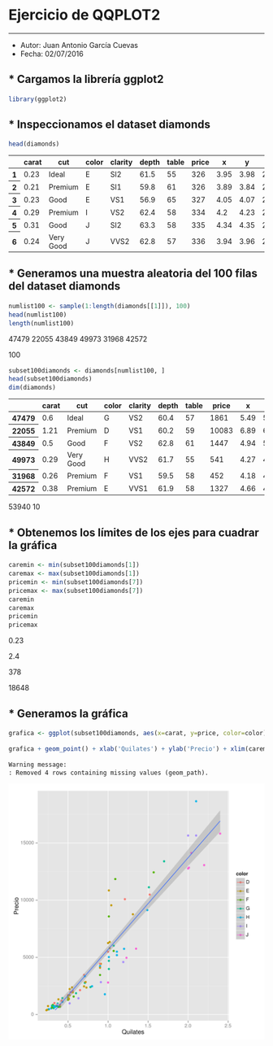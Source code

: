 
# Ejercicio de QQPLOT2
***

- Autor: Juan Antonio García Cuevas
- Fecha: 02/07/2016

## * Cargamos la librería ggplot2


```R
library(ggplot2)
```

## * Inspeccionamos el dataset diamonds


```R
head(diamonds)
```




<table>
<thead><tr><th></th><th scope=col>carat</th><th scope=col>cut</th><th scope=col>color</th><th scope=col>clarity</th><th scope=col>depth</th><th scope=col>table</th><th scope=col>price</th><th scope=col>x</th><th scope=col>y</th><th scope=col>z</th></tr></thead>
<tbody>
	<tr><th scope=row>1</th><td>0.23</td><td>Ideal</td><td>E</td><td>SI2</td><td>61.5</td><td>55</td><td>326</td><td>3.95</td><td>3.98</td><td>2.43</td></tr>
	<tr><th scope=row>2</th><td>0.21</td><td>Premium</td><td>E</td><td>SI1</td><td>59.8</td><td>61</td><td>326</td><td>3.89</td><td>3.84</td><td>2.31</td></tr>
	<tr><th scope=row>3</th><td>0.23</td><td>Good</td><td>E</td><td>VS1</td><td>56.9</td><td>65</td><td>327</td><td>4.05</td><td>4.07</td><td>2.31</td></tr>
	<tr><th scope=row>4</th><td>0.29</td><td>Premium</td><td>I</td><td>VS2</td><td>62.4</td><td>58</td><td>334</td><td>4.2</td><td>4.23</td><td>2.63</td></tr>
	<tr><th scope=row>5</th><td>0.31</td><td>Good</td><td>J</td><td>SI2</td><td>63.3</td><td>58</td><td>335</td><td>4.34</td><td>4.35</td><td>2.75</td></tr>
	<tr><th scope=row>6</th><td>0.24</td><td>Very Good</td><td>J</td><td>VVS2</td><td>62.8</td><td>57</td><td>336</td><td>3.94</td><td>3.96</td><td>2.48</td></tr>
</tbody>
</table>




## * Generamos una muestra aleatoria del 100 filas del dataset diamonds


```R
numlist100 <- sample(1:length(diamonds[[1]]), 100)
head(numlist100)
length(numlist100)
```



47479 22055 43849 49973 31968 42572


100




```R
subset100diamonds <- diamonds[numlist100, ]
head(subset100diamonds)
dim(diamonds)
```




<table>
<thead><tr><th></th><th scope=col>carat</th><th scope=col>cut</th><th scope=col>color</th><th scope=col>clarity</th><th scope=col>depth</th><th scope=col>table</th><th scope=col>price</th><th scope=col>x</th><th scope=col>y</th><th scope=col>z</th></tr></thead>
<tbody>
	<tr><th scope=row>47479</th><td>0.6</td><td>Ideal</td><td>G</td><td>VS2</td><td>60.4</td><td>57</td><td>1861</td><td>5.49</td><td>5.51</td><td>3.32</td></tr>
	<tr><th scope=row>22055</th><td>1.21</td><td>Premium</td><td>D</td><td>VS1</td><td>60.2</td><td>59</td><td>10083</td><td>6.89</td><td>6.86</td><td>4.14</td></tr>
	<tr><th scope=row>43849</th><td>0.5</td><td>Good</td><td>F</td><td>VS2</td><td>62.8</td><td>61</td><td>1447</td><td>4.94</td><td>5</td><td>3.12</td></tr>
	<tr><th scope=row>49973</th><td>0.29</td><td>Very Good</td><td>H</td><td>VVS2</td><td>61.7</td><td>55</td><td>541</td><td>4.27</td><td>4.3</td><td>2.64</td></tr>
	<tr><th scope=row>31968</th><td>0.26</td><td>Premium</td><td>F</td><td>VS1</td><td>59.5</td><td>58</td><td>452</td><td>4.18</td><td>4.22</td><td>2.5</td></tr>
	<tr><th scope=row>42572</th><td>0.38</td><td>Premium</td><td>E</td><td>VVS1</td><td>61.9</td><td>58</td><td>1327</td><td>4.66</td><td>4.62</td><td>2.87</td></tr>
</tbody>
</table>







53940 10




## * Obtenemos los límites de los ejes para cuadrar la gráfica


```R
caremin <- min(subset100diamonds[1])
caremax <- max(subset100diamonds[1])
pricemin <- min(subset100diamonds[7])
pricemax <- max(subset100diamonds[7])
caremin
caremax
pricemin
pricemax
```




0.23






2.4






378






18648



## * Generamos la gráfica


```R
grafica <- ggplot(subset100diamonds, aes(x=carat, y=price, color=color))
```


```R
grafica + geom_point() + xlab('Quilates') + ylab('Precio') + xlim(caremin, caremax) + ylim(pricemin, pricemax) + geom_smooth(method = 'lm', formula=y~x, aes(group=1))
```

    Warning message:
    : Removed 4 rows containing missing values (geom_path).


![svg](images/output_13_1.svg)


